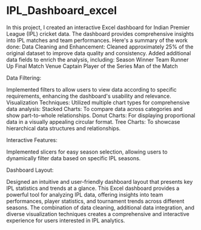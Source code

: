 # IPL_Dashboard_excel

In this project, I created an interactive Excel dashboard for Indian Premier League (IPL) cricket data. The dashboard provides comprehensive insights into IPL matches and team performances. Here's a summary of the work done:
Data Cleaning and Enhancement:
Cleaned approximately 25% of the original dataset to improve data quality and consistency.
Added additional data fields to enrich the analysis, including:
Season
Winner Team
Runner Up
Final Match Venue
Captain
Player of the Series
Man of the Match

Data Filtering:

Implemented filters to allow users to view data according to specific requirements, enhancing the dashboard's usability and relevance.
Visualization Techniques:
Utilized multiple chart types for comprehensive data analysis:
Stacked Charts: To compare data across categories and show part-to-whole relationships.
Donut Charts: For displaying proportional data in a visually appealing circular format.
Tree Charts: To showcase hierarchical data structures and relationships.

Interactive Features:

Implemented slicers for easy season selection, allowing users to dynamically filter data based on specific IPL seasons.

Dashboard Layout:

Designed an intuitive and user-friendly dashboard layout that presents key IPL statistics and trends at a glance.
This Excel dashboard provides a powerful tool for analyzing IPL data, offering insights into team performances, 
player statistics, and tournament trends across different seasons. 
The combination of data cleaning, additional data integration, and diverse visualization techniques creates a comprehensive and interactive experience for users interested in IPL analytics.
